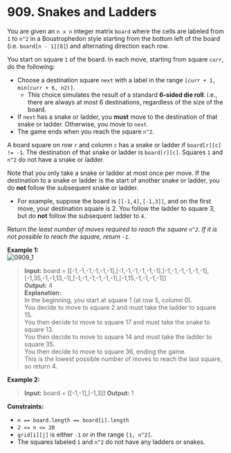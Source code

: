 # 909. Snakes and Ladders 

You are given an `n x n` integer matrix `board` where the cells are labeled from `1` to `n^2` in a Boustrophedon style starting from the bottom left of the board (i.e. `board[n - 1][0]`) and alternating direction each row.

You start on square `1` of the board. In each move, starting from square `curr`, do the following:

* Choose a destination square `next` with a label in the range `[curr + 1, min(curr + 6, n2)]`.
    * This choice simulates the result of a standard **6-sided die roll**: i.e., there are always at most 6 destinations, regardless of the size of the board.
* If `next` has a snake or ladder, you **must** move to the destination of that snake or ladder. Otherwise, you move to `next`.
* The game ends when you reach the square `n^2`.

A board square on row `r` and column `c` has a snake or ladder if `board[r][c] != -1`. The destination of that snake or ladder is `board[r][c]`. Squares `1` and `n^2` do not have a snake or ladder.

Note that you only take a snake or ladder at most once per move. If the destination to a snake or ladder is the start of another snake or ladder, you do **not** follow the subsequent snake or ladder.

* For example, suppose the board is `[[-1,4],[-1,3]]`, and on the first move, your destination square is 2. You follow the ladder to square 3, but do **not** follow the subsequent ladder to `4`.

Return *the least number of moves required to reach the square `n^2`. If it is not possible to reach the square, return `-1`*.

**Example 1:**  
![0909_1](https://assets.leetcode.com/uploads/2018/09/23/snakes.png)
> **Input:** board = [[-1,-1,-1,-1,-1,-1],[-1,-1,-1,-1,-1,-1],[-1,-1,-1,-1,-1,-1],[-1,35,-1,-1,13,-1],[-1,-1,-1,-1,-1,-1],[-1,15,-1,-1,-1,-1]]  
> **Output:** 4  
> **Explanation:**  
> In the beginning, you start at square 1 (at row 5, column 0).  
> You decide to move to square 2 and must take the ladder to square 15.  
> You then decide to move to square 17 and must take the snake to square 13.  
> You then decide to move to square 14 and must take the ladder to square 35.  
> You then decide to move to square 36, ending the game.  
> This is the lowest possible number of moves to reach the last square, so return 4.

**Example 2:**
> **Input:** board = [[-1,-1],[-1,3]] 
> **Output:** 1

**Constraints:**
* `n == board.length == board[i].length`
* `2 <= n <= 20`
* `grid[i][j]` is either `-1` or in the range `[1, n^2]`.
* The squares labeled `1` and `n^2` do not have any ladders or snakes.
